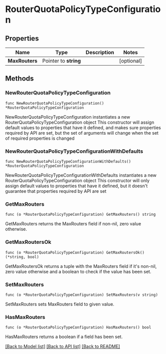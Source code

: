 # RouterQuotaPolicyTypeConfiguration

## Properties

Name | Type | Description | Notes
------------ | ------------- | ------------- | -------------
**MaxRouters** | Pointer to **string** |  | [optional] 

## Methods

### NewRouterQuotaPolicyTypeConfiguration

`func NewRouterQuotaPolicyTypeConfiguration() *RouterQuotaPolicyTypeConfiguration`

NewRouterQuotaPolicyTypeConfiguration instantiates a new RouterQuotaPolicyTypeConfiguration object
This constructor will assign default values to properties that have it defined,
and makes sure properties required by API are set, but the set of arguments
will change when the set of required properties is changed

### NewRouterQuotaPolicyTypeConfigurationWithDefaults

`func NewRouterQuotaPolicyTypeConfigurationWithDefaults() *RouterQuotaPolicyTypeConfiguration`

NewRouterQuotaPolicyTypeConfigurationWithDefaults instantiates a new RouterQuotaPolicyTypeConfiguration object
This constructor will only assign default values to properties that have it defined,
but it doesn't guarantee that properties required by API are set

### GetMaxRouters

`func (o *RouterQuotaPolicyTypeConfiguration) GetMaxRouters() string`

GetMaxRouters returns the MaxRouters field if non-nil, zero value otherwise.

### GetMaxRoutersOk

`func (o *RouterQuotaPolicyTypeConfiguration) GetMaxRoutersOk() (*string, bool)`

GetMaxRoutersOk returns a tuple with the MaxRouters field if it's non-nil, zero value otherwise
and a boolean to check if the value has been set.

### SetMaxRouters

`func (o *RouterQuotaPolicyTypeConfiguration) SetMaxRouters(v string)`

SetMaxRouters sets MaxRouters field to given value.

### HasMaxRouters

`func (o *RouterQuotaPolicyTypeConfiguration) HasMaxRouters() bool`

HasMaxRouters returns a boolean if a field has been set.


[[Back to Model list]](../README.md#documentation-for-models) [[Back to API list]](../README.md#documentation-for-api-endpoints) [[Back to README]](../README.md)


